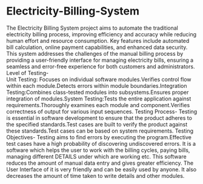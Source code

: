 # Electricity-Billing-System
The Electricity Billing System project aims to automate the traditional electricity billing process, improving efficiency and accuracy while reducing human effort and resource consumption. Key features include automated bill calculation, online payment capabilities, and enhanced data security. This system addresses the challenges of the manual billing process by providing a user-friendly interface for managing electricity bills, ensuring a seamless and error-free experience for both customers and administrators.
Level of Testing-  
Unit Testing:
Focuses on individual software modules.Verifies control flow within each module.Detects errors within module boundaries.Integration Testing:Combines class-tested modules into subsystems.Ensures proper integration of modules.System Testing:Tests the entire application against requirements.Thoroughly examines each module and component.Verifies correctness of output for various input sequences.
Testing Process- Testing is essential in software development to ensure that the product adheres to the specified standards.Test cases are built to verify the product against these standards.Test cases can be based on system requirements.
Testing Objectives- Testing aims to find errors by executing the program.Effective test cases have a high probability of discovering undiscovered errors.
It is a software which helps the user to work with the billing cycles, paying bills, managing different DETAILS under which are working etc. This software reduces the amount of manual data entry and gives greater efficiency. The User Interface of it is very friendly and can be easily used by anyone. It also decreases the amount of time taken to write details and other modules.
